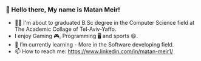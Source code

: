
### 👋 Hello there, My name is Matan Meir!

- 👨‍🎓 I'm about to graduated B.Sc degree in the Computer Science field at The Academic Collage of Tel-Aviv-Yaffo. 
- I enjoy Gaming 🎮, Programming 🖥️ and sports 😆.
- 🌱 I’m currently learning - More in the Software developing field.
- 📫 How to reach me: https://www.linkedin.com/in/matan-meir1/ 

<!--
